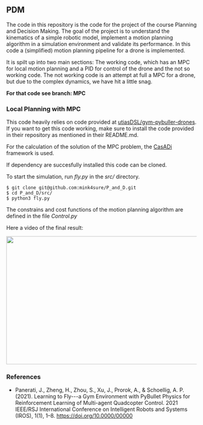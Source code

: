 ## PDM
The code in this repository is the code for the project of the course Planning and Decision Making. The goal of the project is to understand the kinematics of a simple robotic model, implement a motion planning algorithm in a simulation environment and validate its performance. In this code a (simplified) motion planning pipeline for a drone is implemented.

It is spilt up into two main sections: The working code, which has an MPC for
local motion planning and a PID for control of the drone and the not so working
code. The not working code is an attempt at full a MPC for a drone, but due to
the complex dynamics, we have hit a little snag. 

**For that code see branch: MPC**

### Local Planning with MPC
This code heavily relies on code provided at [utiasDSL/gym-pybuller-drones](https://github.com/utiasDSL/gym-pybullet-drones). If you want to get this code working, make sure to install the code provided in their repository as mentioned in their README.md.

For the calculation of the solution of the MPC problem, the [CasADi](https://web.casadi.org/) framework is used.

If dependency are succesfully installed this code can be cloned.

To start the simulation, run *fly.py* in the *src/* directory.  

```
$ git clone git@github.com:mink4sure/P_and_D.git
$ cd P_and_D/src/
$ python3 fly.py
```

The constrains and cost functions of the motion planning algorithm are defined in the file *Control.py*

Here a video of the final result:

<img src="https://github.com/mink4sure/P_and_D/blob/main/Drone_gif.gif" width="600" height="338" />

### References
- Panerati, J., Zheng, H., Zhou, S., Xu, J., Prorok, A., & Schoellig, A. P. (2021). Learning to Fly---a Gym Environment with PyBullet Physics for Reinforcement Learning of Multi-agent Quadcopter Control. 2021 IEEE/RSJ International Conference on Intelligent Robots and Systems (IROS), 1(1), 1–8. https://doi.org/10.0000/00000
